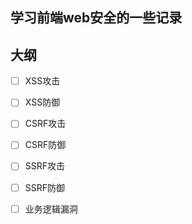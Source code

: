 ## 学习前端web安全的一些记录

## 大纲

- [ ]  XSS攻击

- [ ]  XSS防御

- [ ]  CSRF攻击

- [ ]  CSRF防御

- [ ]  SSRF攻击

- [ ]  SSRF防御

- [ ]  业务逻辑漏洞

